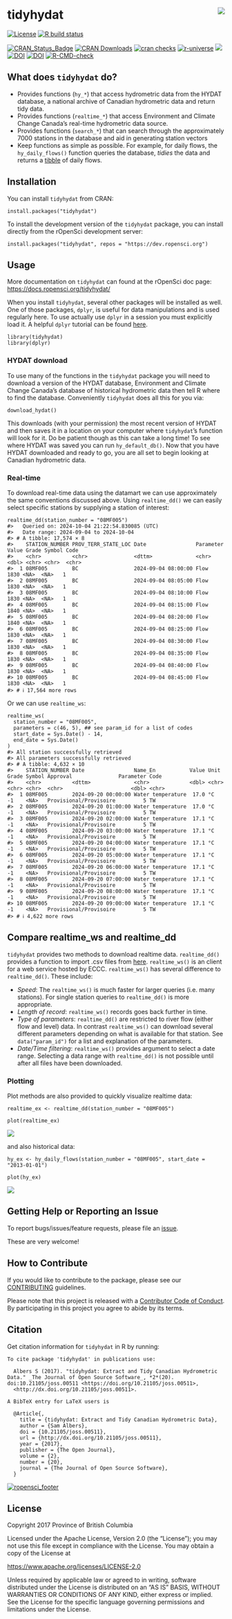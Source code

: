 <!-- README.md is generated from README.Rmd. Please edit that file -->

# tidyhydat <img src="man/figures/logo.png" align="right" />

<!-- badges: start -->

[![License](https://img.shields.io/badge/License-Apache%202.0-blue.svg)](https://opensource.org/license/apache-2-0)
[![R build
status](https://github.com/ropensci/tidyhydat/workflows/R-CMD-check/badge.svg)](https://github.com/ropensci/tidyhydat/actions)

[![CRAN\_Status\_Badge](https://www.r-pkg.org/badges/version/tidyhydat)](https://cran.r-project.org/package=tidyhydat)
[![CRAN
Downloads](https://cranlogs.r-pkg.org/badges/tidyhydat?color=brightgreen)](https://CRAN.R-project.org/package=tidyhydat)
[![cran
checks](https://badges.cranchecks.info/worst/tidyhydat.svg)](https://cran.r-project.org/web/checks/check_results_tidyhydat.html)
[![r-universe](https://ropensci.r-universe.dev/badges/tidyhydat)](https://ropensci.r-universe.dev/builds)
[![](http://badges.ropensci.org/152_status.svg)](https://github.com/ropensci/software-review/issues/152)
[![DOI](http://joss.theoj.org/papers/10.21105/joss.00511/status.svg)](https://doi.org/10.21105/joss.00511)
[![DOI](https://zenodo.org/badge/100978874.svg)](https://zenodo.org/badge/latestdoi/100978874)
[![R-CMD-check](https://github.com/ropensci/tidyhydat/actions/workflows/R-CMD-check.yaml/badge.svg)](https://github.com/ropensci/tidyhydat/actions/workflows/R-CMD-check.yaml)
<!-- badges: end -->

## What does `tidyhydat` do?

-   Provides functions (`hy_*`) that access hydrometric data from the
    HYDAT database, a national archive of Canadian hydrometric data and
    return tidy data.
-   Provides functions (`realtime_*`) that access Environment and
    Climate Change Canada’s real-time hydrometric data source.
-   Provides functions (`search_*`) that can search through the
    approximately 7000 stations in the database and aid in generating
    station vectors
-   Keep functions as simple as possible. For example, for daily flows,
    the `hy_daily_flows()` function queries the database, *tidies* the
    data and returns a [tibble](https://tibble.tidyverse.org/) of daily
    flows.

## Installation

You can install `tidyhydat` from CRAN:

    install.packages("tidyhydat")

To install the development version of the `tidyhydat` package, you can
install directly from the rOpenSci development server:

    install.packages("tidyhydat", repos = "https://dev.ropensci.org")

## Usage

More documentation on `tidyhydat` can found at the rOpenSci doc page:
<https://docs.ropensci.org/tidyhydat/>

When you install `tidyhydat`, several other packages will be installed
as well. One of those packages, `dplyr`, is useful for data
manipulations and is used regularly here. To use actually use `dplyr` in
a session you must explicitly load it. A helpful `dplyr` tutorial can be
found
[here](https://cran.r-project.org/package=dplyr/vignettes/dplyr.html).

    library(tidyhydat)
    library(dplyr)

### HYDAT download

To use many of the functions in the `tidyhydat` package you will need to
download a version of the HYDAT database, Environment and Climate Change
Canada’s database of historical hydrometric data then tell R where to
find the database. Conveniently `tidyhydat` does all this for you via:

    download_hydat()

This downloads (with your permission) the most recent version of HYDAT
and then saves it in a location on your computer where `tidyhydat`’s
function will look for it. Do be patient though as this can take a long
time! To see where HYDAT was saved you can run `hy_default_db()`. Now
that you have HYDAT downloaded and ready to go, you are all set to begin
looking at Canadian hydrometric data.

### Real-time

To download real-time data using the datamart we can use approximately
the same conventions discussed above. Using `realtime_dd()` we can
easily select specific stations by supplying a station of interest:

    realtime_dd(station_number = "08MF005")
    #>   Queried on: 2024-10-04 21:22:54.830085 (UTC)
    #>   Date range: 2024-09-04 to 2024-10-04 
    #> # A tibble: 17,574 × 8
    #>    STATION_NUMBER PROV_TERR_STATE_LOC Date                Parameter Value Grade Symbol Code 
    #>    <chr>          <chr>               <dttm>              <chr>     <dbl> <chr> <chr>  <chr>
    #>  1 08MF005        BC                  2024-09-04 08:00:00 Flow       1830 <NA>  <NA>   1    
    #>  2 08MF005        BC                  2024-09-04 08:05:00 Flow       1830 <NA>  <NA>   1    
    #>  3 08MF005        BC                  2024-09-04 08:10:00 Flow       1830 <NA>  <NA>   1    
    #>  4 08MF005        BC                  2024-09-04 08:15:00 Flow       1840 <NA>  <NA>   1    
    #>  5 08MF005        BC                  2024-09-04 08:20:00 Flow       1840 <NA>  <NA>   1    
    #>  6 08MF005        BC                  2024-09-04 08:25:00 Flow       1830 <NA>  <NA>   1    
    #>  7 08MF005        BC                  2024-09-04 08:30:00 Flow       1830 <NA>  <NA>   1    
    #>  8 08MF005        BC                  2024-09-04 08:35:00 Flow       1830 <NA>  <NA>   1    
    #>  9 08MF005        BC                  2024-09-04 08:40:00 Flow       1830 <NA>  <NA>   1    
    #> 10 08MF005        BC                  2024-09-04 08:45:00 Flow       1830 <NA>  <NA>   1    
    #> # ℹ 17,564 more rows

Or we can use `realtime_ws`:

    realtime_ws(
      station_number = "08MF005",
      parameters = c(46, 5), ## see param_id for a list of codes
      start_date = Sys.Date() - 14,
      end_date = Sys.Date()
    )
    #> All station successfully retrieved
    #> All parameters successfully retrieved
    #> # A tibble: 4,632 × 10
    #>    STATION_NUMBER Date                Name_En           Value Unit  Grade Symbol Approval               Parameter Code 
    #>    <chr>          <dttm>              <chr>             <dbl> <chr> <chr> <chr>  <chr>                      <dbl> <chr>
    #>  1 08MF005        2024-09-20 00:00:00 Water temperature  17.0 °C    -1    <NA>   Provisional/Provisoire         5 TW   
    #>  2 08MF005        2024-09-20 01:00:00 Water temperature  17.0 °C    -1    <NA>   Provisional/Provisoire         5 TW   
    #>  3 08MF005        2024-09-20 02:00:00 Water temperature  17.1 °C    -1    <NA>   Provisional/Provisoire         5 TW   
    #>  4 08MF005        2024-09-20 03:00:00 Water temperature  17.1 °C    -1    <NA>   Provisional/Provisoire         5 TW   
    #>  5 08MF005        2024-09-20 04:00:00 Water temperature  17.1 °C    -1    <NA>   Provisional/Provisoire         5 TW   
    #>  6 08MF005        2024-09-20 05:00:00 Water temperature  17.1 °C    -1    <NA>   Provisional/Provisoire         5 TW   
    #>  7 08MF005        2024-09-20 06:00:00 Water temperature  17.1 °C    -1    <NA>   Provisional/Provisoire         5 TW   
    #>  8 08MF005        2024-09-20 07:00:00 Water temperature  17.1 °C    -1    <NA>   Provisional/Provisoire         5 TW   
    #>  9 08MF005        2024-09-20 08:00:00 Water temperature  17.1 °C    -1    <NA>   Provisional/Provisoire         5 TW   
    #> 10 08MF005        2024-09-20 09:00:00 Water temperature  17.1 °C    -1    <NA>   Provisional/Provisoire         5 TW   
    #> # ℹ 4,622 more rows

## Compare realtime\_ws and realtime\_dd

`tidyhydat` provides two methods to download realtime data.
`realtime_dd()` provides a function to import .csv files from
[here](https://dd.weather.gc.ca/hydrometric/csv/). `realtime_ws()` is an
client for a web service hosted by ECCC. `realtime_ws()` has several
difference to `realtime_dd()`. These include:

-   *Speed*: The `realtime_ws()` is much faster for larger queries
    (i.e. many stations). For single station queries to `realtime_dd()`
    is more appropriate.
-   *Length of record*: `realtime_ws()` records goes back further in
    time.
-   *Type of parameters*: `realtime_dd()` are restricted to river flow
    (either flow and level) data. In contrast `realtime_ws()` can
    download several different parameters depending on what is available
    for that station. See `data("param_id")` for a list and explanation
    of the parameters.
-   *Date/Time filtering*: `realtime_ws()` provides argument to select a
    date range. Selecting a data range with `realtime_dd()` is not
    possible until after all files have been downloaded.

### Plotting

Plot methods are also provided to quickly visualize realtime data:

    realtime_ex <- realtime_dd(station_number = "08MF005")

    plot(realtime_ex)

![](man/figures/README-unnamed-chunk-8-1.png)

and also historical data:

    hy_ex <- hy_daily_flows(station_number = "08MF005", start_date = "2013-01-01")

    plot(hy_ex)

![](man/figures/README-unnamed-chunk-9-1.png)

## Getting Help or Reporting an Issue

To report bugs/issues/feature requests, please file an
[issue](https://github.com/ropensci/tidyhydat/issues/).

These are very welcome!

## How to Contribute

If you would like to contribute to the package, please see our
[CONTRIBUTING](https://github.com/ropensci/tidyhydat/blob/master/CONTRIBUTING.md)
guidelines.

Please note that this project is released with a [Contributor Code of
Conduct](https://github.com/ropensci/tidyhydat/blob/master/CODE_OF_CONDUCT.md).
By participating in this project you agree to abide by its terms.

## Citation

Get citation information for `tidyhydat` in R by running:

    To cite package 'tidyhydat' in publications use:

      Albers S (2017). "tidyhydat: Extract and Tidy Canadian Hydrometric Data." _The Journal of Open Source Software_, *2*(20). doi:10.21105/joss.00511 <https://doi.org/10.21105/joss.00511>,
      <http://dx.doi.org/10.21105/joss.00511>.

    A BibTeX entry for LaTeX users is

      @Article{,
        title = {tidyhydat: Extract and Tidy Canadian Hydrometric Data},
        author = {Sam Albers},
        doi = {10.21105/joss.00511},
        url = {http://dx.doi.org/10.21105/joss.00511},
        year = {2017},
        publisher = {The Open Journal},
        volume = {2},
        number = {20},
        journal = {The Journal of Open Source Software},
      }

[![ropensci\_footer](https://ropensci.org/public_images/ropensci_footer.png)](https://ropensci.org)

## License

Copyright 2017 Province of British Columbia

Licensed under the Apache License, Version 2.0 (the “License”); you may
not use this file except in compliance with the License. You may obtain
a copy of the License at

<https://www.apache.org/licenses/LICENSE-2.0>

Unless required by applicable law or agreed to in writing, software
distributed under the License is distributed on an “AS IS” BASIS,
WITHOUT WARRANTIES OR CONDITIONS OF ANY KIND, either express or implied.
See the License for the specific language governing permissions and
limitations under the License.
